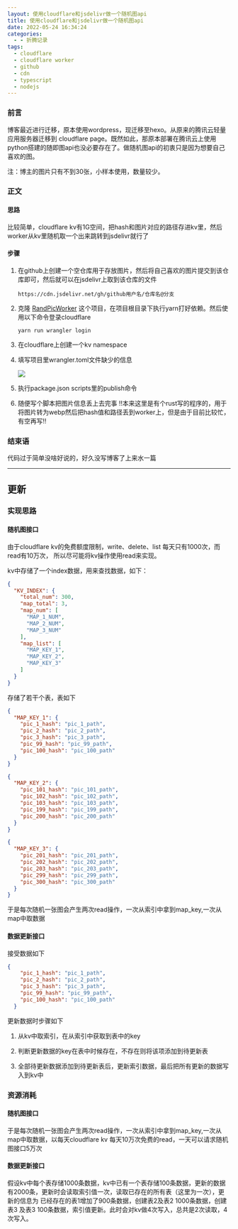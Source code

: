 ```yaml
---
layout: 使用cloudflare和jsdelivr做一个随机图api
title: 使用cloudflare和jsdelivr做一个随机图api
date: 2022-05-24 16:34:24
categories:
  - - 折腾记录
tags: 
  - cloudflare
  - cloudflare worker
  - github
  - cdn
  - typescript
  - nodejs
---
```

### 前言

博客最近进行迁移，原本使用wordpress，现迁移至hexo。从原来的腾讯云轻量应用服务器迁移到 cloudflare page。既然如此，那原本部署在腾讯云上使用python搭建的随即图api也没必要存在了。做随机图api的初衷只是因为想要自己喜欢的图。

注：博主的图片只有不到30张，小样本使用，数量较少。

### 正文

#### 思路

比较简单，cloudflare kv有1G空间，把hash和图片对应的路径存进kv里，然后worker从kv里随机取一个出来跳转到jsdelivr就行了

#### 步骤

1. 在github上创建一个空仓库用于存放图片，然后将自己喜欢的图片提交到该仓库即可，然后就可以在jsdelivr上取到该仓库的文件

    ```console
    https://cdn.jsdelivr.net/gh/github用户名/仓库名@分支
    ```
  
2. 克隆 [RandPicWorker](https://github.com/Taoidle/RandPicWorker) 这个项目，在项目根目录下执行yarn打好依赖。然后使用以下命令登录cloudflare

    ```console
    yarn run wrangler login
    ```

3. 在cloudflare上创建一个kv namespace

4. 填写项目里wrangler.toml文件缺少的信息

   ![](https://cdn.jsdelivr.net/gh/taoidle/taoidle.github.io@master/assets/images/Snipaste_2022-05-25_22-30-06.png)

5. 执行package.json scripts里的publish命令

6. 随便写个脚本把图片信息丢上去完事 !!本来这里是有个rust写的程序的，用于将图片转为webp然后把hash值和路径丢到worker上，但是由于目前比较忙，有空再写!!

### 结束语

代码过于简单没啥好说的，好久没写博客了上来水一篇



------------------

## 更新

### 实现思路
#### 随机图接口

由于cloudflare kv的免费额度限制，write、delete、list 每天只有1000次，而read有10万次， 所以尽可能将kv操作使用read来实现。

kv中存储了一个index数据，用来查找数据，如下：

```json
{
  "KV_INDEX": {
    "total_num": 300,
    "map_total": 3,
    "map_num": [
      "MAP_1_NUM",
      "MAP_2_NUM",
      "MAP_3_NUM"
    ],
    "map_list": [
      "MAP_KEY_1",
      "MAP_KEY_2",
      "MAP_KEY_3"
    ]
  }
}
```

存储了若干个表，表如下

```json
{
  "MAP_KEY_1": {
    "pic_1_hash": "pic_1_path",
    "pic_2_hash": "pic_2_path",
    "pic_3_hash": "pic_3_path",
    "pic_99_hash": "pic_99_path",
    "pic_100_hash": "pic_100_path"
  }
}
```
```json
{
  "MAP_KEY_2": {
    "pic_101_hash": "pic_101_path",
    "pic_102_hash": "pic_102_path",
    "pic_103_hash": "pic_103_path",
    "pic_199_hash": "pic_199_path",
    "pic_200_hash": "pic_200_path"
  }
}
```

```json
{
  "MAP_KEY_3": {
    "pic_201_hash": "pic_201_path",
    "pic_202_hash": "pic_202_path",
    "pic_203_hash": "pic_203_path",
    "pic_299_hash": "pic_299_path",
    "pic_300_hash": "pic_300_path"
  }
}
```

于是每次随机一张图会产生两次read操作，一次从索引中拿到map_key,一次从map中取数据

#### 数据更新接口

接受数据如下

```json
{
    "pic_1_hash": "pic_1_path",
    "pic_2_hash": "pic_2_path",
    "pic_3_hash": "pic_3_path",
    "pic_99_hash": "pic_99_path",
    "pic_100_hash": "pic_100_path"
  }
```

更新数据时步骤如下

1. 从kv中取索引，在从索引中获取到表中的key

2. 判断更新数据的key在表中时候存在，不存在则将该项添加到待更新表

3. 全部待更新数据添加到待更新表后，更新索引数据，最后把所有更新的数据写入到kv中

### 资源消耗


#### 随机图接口

于是每次随机一张图会产生两次read操作，一次从索引中拿到map_key,一次从map中取数据，以每天cloudflare kv 每天10万次免费的read，一天可以请求随机图接口5万次


#### 数据更新接口


假设kv中每个表存储1000条数据，kv中已有一个表存储100条数据，更新的数据有2000条，更新时会读取索引值一次，读取已存在的所有表（这里为一次），更新的信息为 已经存在的表1增加了900条数据，创建表2及表2 1000条数据，创建表3 及表3 100条数据，索引值更新。此时会对kv做4次写入，总共是2次读取，4次写入。
